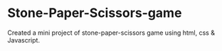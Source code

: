 # Stone-Paper-Scissors-game
Created a mini project of stone-paper-scissors game using html, css &amp; Javascript.
